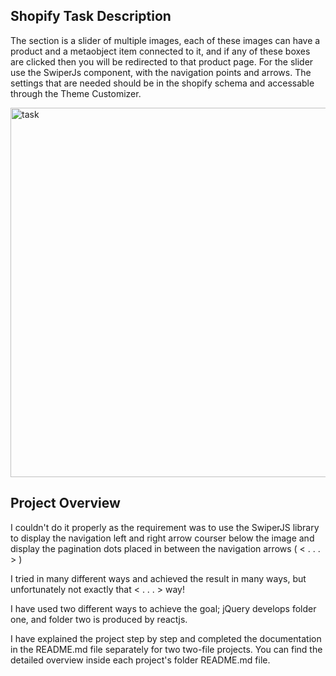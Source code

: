 ## Shopify Task Description

The section is a slider of multiple images, each of these images can have a product and a metaobject item connected to it, and if any of these boxes are clicked then you will be redirected to that product page. For the slider use the SwiperJs component, with the navigation points and arrows. The settings that are needed should be in the shopify schema and accessable through the Theme Customizer.

<img width="591" alt="task" src="https://github.com/user-attachments/assets/cd00d5bd-7a4f-4337-bc5d-457e590cfdd2">

## Project Overview

I couldn't do it properly as the requirement was to use the SwiperJS library to display the navigation left and right arrow courser below the image and display the pagination dots placed in between the navigation arrows ( < . . . > )

I tried in many different ways and achieved the result in many ways, but unfortunately not exactly that < . . . > way!

I have used two different ways to achieve the goal; jQuery develops folder one, and folder two is produced by reactjs.

I have explained the project step by step and completed the documentation in the README.md file separately for two two-file projects. You can find the detailed overview inside each project's folder README.md file.
